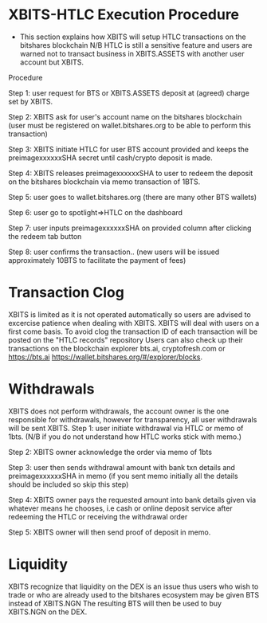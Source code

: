 # XBITS-HTLC Execution Procedure
* This section explains how XBITS will setup HTLC transactions on the bitshares blockchain
N/B HTLC is still a sensitive feature and users are warned not to transact business in XBITS.ASSETS with another user account but XBITS.

Procedure

Step 1: user request for BTS or XBITS.ASSETS deposit at (agreed) charge set by XBITS.

Step 2: XBITS ask for user's account name on the bitshares blockchain (user must be registered on wallet.bitshares.org to be able to perform this transaction)

Step 3: XBITS initiate HTLC for user BTS account provided and keeps the preimagexxxxxxSHA secret until cash/crypto deposit is made.

Step 4: XBITS releases preimagexxxxxxSHA to user to redeem the deposit on the bitshares blockchain via memo transaction of 1BTS.

Step 5: user goes to wallet.bitshares.org (there are many other BTS wallets)

Step 6: user go to spotlight=>HTLC on the dashboard

Step 7: user inputs preimagexxxxxxSHA on provided column after clicking the redeem tab button

Step 8: user confirms the transaction.. (new users will be issued approximately 10BTS to facilitate the payment of fees)

# Transaction Clog
XBITS is limited as it is not operated automatically so users are advised to excercise patience when dealing with XBITS.
XBITS will deal with users on a first come basis. To avoid clog the transaction ID of each transaction will be posted on the "HTLC records" repository
Users can also check up their transactions on the blockchain explorer bts.ai, cryptofresh.com or https://bts.ai https://wallet.bitshares.org/#/explorer/blocks.

# Withdrawals
XBITS does not perform withdrawals, the account owner is the one responsible for withdrawals, however for transparency, all user withdrawals will be sent XBITS.
Step 1: user initiate withdrawal via HTLC or memo of 1bts. (N/B if you do not understand how HTLC works stick with memo.)

Step 2: XBITS owner acknowledge the order via memo of 1bts

Step 3: user then sends withdrawal amount with bank txn details and preimagexxxxxxSHA in memo (if you sent memo initially all the details should be included so skip this step)

Step 4: XBITS owner pays the requested amount into bank details given via whatever means he chooses, i.e cash or online deposit service after redeeming the HTLC or receiving the withdrawal order

Step 5: XBITS owner will then send proof of deposit in memo.
# Liquidity
XBITS recognize that liquidity on the DEX is an issue thus users who wish to trade or who are already used to the bitshares ecosystem may be given BTS instead of XBITS.NGN
The resulting BTS will then be used to buy XBITS.NGN on the DEX.

